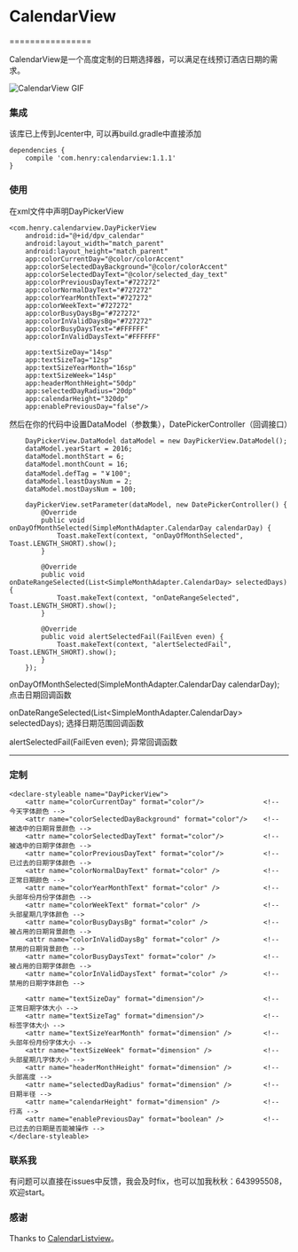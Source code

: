 # CalendarView
================

CalendarView是一个高度定制的日期选择器，可以满足在线预订酒店日期的需求。

![CalendarView GIF](https://github.com/henry-newbie/CalendarView/master/screenshot/calendar.gif)
 
### 集成
该库已上传到Jcenter中, 可以再build.gradle中直接添加

	dependencies {
	    compile 'com.henry:calendarview:1.1.1'
	}
 
### 使用
 
在xml文件中声明DayPickerView


    <com.henry.calendarview.DayPickerView
        android:id="@+id/dpv_calendar"
        android:layout_width="match_parent"
        android:layout_height="match_parent"
        app:colorCurrentDay="@color/colorAccent"
        app:colorSelectedDayBackground="@color/colorAccent"
        app:colorSelectedDayText="@color/selected_day_text"
        app:colorPreviousDayText="#727272"
        app:colorNormalDayText="#727272"
        app:colorYearMonthText="#727272"
        app:colorWeekText="#727272"
        app:colorBusyDaysBg="#727272"
        app:colorInValidDaysBg="#727272"
        app:colorBusyDaysText="#FFFFFF"
        app:colorInValidDaysText="#FFFFFF"

        app:textSizeDay="14sp"
        app:textSizeTag="12sp"
        app:textSizeYearMonth="16sp"
        app:textSizeWeek="14sp"
        app:headerMonthHeight="50dp"
        app:selectedDayRadius="20dp"
        app:calendarHeight="320dp"
        app:enablePreviousDay="false"/>
         


然后在你的代码中设置DataModel（参数集），DatePickerController（回调接口）

        DayPickerView.DataModel dataModel = new DayPickerView.DataModel();
        dataModel.yearStart = 2016;
        dataModel.monthStart = 6;
        dataModel.monthCount = 16;
        dataModel.defTag = "￥100";
        dataModel.leastDaysNum = 2;
        dataModel.mostDaysNum = 100;

		dayPickerView.setParameter(dataModel, new DatePickerController() {
            @Override
            public void onDayOfMonthSelected(SimpleMonthAdapter.CalendarDay calendarDay) {
                Toast.makeText(context, "onDayOfMonthSelected", Toast.LENGTH_SHORT).show();
            }

            @Override
            public void onDateRangeSelected(List<SimpleMonthAdapter.CalendarDay> selectedDays) {
                Toast.makeText(context, "onDateRangeSelected", Toast.LENGTH_SHORT).show();
            }

            @Override
            public void alertSelectedFail(FailEven even) {
                Toast.makeText(context, "alertSelectedFail", Toast.LENGTH_SHORT).show();
            }
        });

onDayOfMonthSelected(SimpleMonthAdapter.CalendarDay calendarDay);          点击日期回调函数

onDateRangeSelected(List<SimpleMonthAdapter.CalendarDay> selectedDays);    选择日期范围回调函数

alertSelectedFail(FailEven even);										   异常回调函数

---

### 定制

    <declare-styleable name="DayPickerView">
        <attr name="colorCurrentDay" format="color"/>               <!-- 今天字体颜色 -->
        <attr name="colorSelectedDayBackground" format="color"/>    <!-- 被选中的日期背景颜色 -->
        <attr name="colorSelectedDayText" format="color"/>          <!-- 被选中的日期字体颜色 -->
        <attr name="colorPreviousDayText" format="color"/>          <!-- 已过去的日期字体颜色 -->
        <attr name="colorNormalDayText" format="color" />           <!-- 正常日期颜色 -->
        <attr name="colorYearMonthText" format="color" />           <!-- 头部年份月份字体颜色 -->
        <attr name="colorWeekText" format="color" />                <!-- 头部星期几字体颜色 -->
        <attr name="colorBusyDaysBg" format="color" />              <!-- 被占用的日期背景颜色 -->
        <attr name="colorInValidDaysBg" format="color" />           <!-- 禁用的日期背景颜色 -->
        <attr name="colorBusyDaysText" format="color" />            <!-- 被占用的日期字体颜色 -->
        <attr name="colorInValidDaysText" format="color" />         <!-- 禁用的日期字体颜色 -->

        <attr name="textSizeDay" format="dimension"/>               <!-- 正常日期字体大小 -->
        <attr name="textSizeTag" format="dimension"/>               <!-- 标签字体大小 -->
        <attr name="textSizeYearMonth" format="dimension" />        <!-- 头部年份月份字体大小 -->
        <attr name="textSizeWeek" format="dimension" />             <!-- 头部星期几字体大小 -->
        <attr name="headerMonthHeight" format="dimension" />        <!-- 头部高度 -->
        <attr name="selectedDayRadius" format="dimension" />        <!-- 日期半径 -->
        <attr name="calendarHeight" format="dimension" />           <!-- 行高 -->
        <attr name="enablePreviousDay" format="boolean" />          <!-- 已过去的日期是否能被操作 -->
	</declare-styleable>

### 联系我

有问题可以直接在issues中反馈，我会及时fix，也可以加我秋秋：643995508，欢迎start。

### 感谢

Thanks to [CalendarListview](https://github.com/traex/CalendarListview)。
